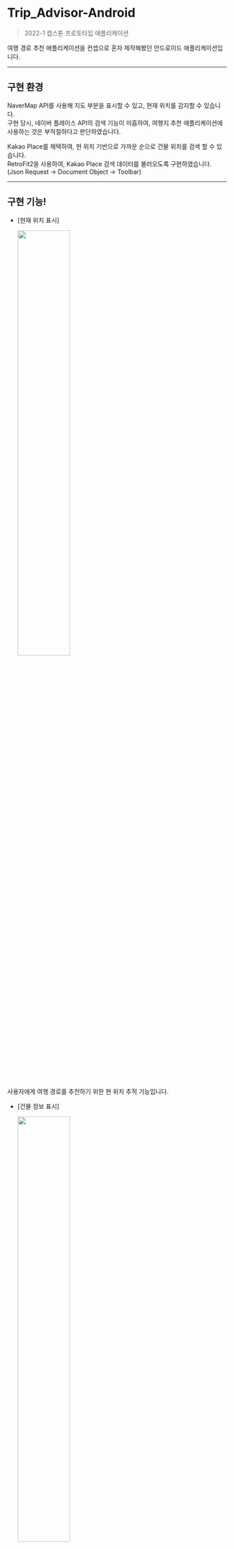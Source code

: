 # Trip_Advisor-Android
 > 2022-1 캡스톤 프로토타입 애플리케이션
 
 여행 경로 추천 애플리케이션을 컨셉으로 혼자 제작해봤던 안드로이드 애플리케이션입니다.
 * * * 
 
 ## 구현 환경
 
 NaverMap API를 사용해 지도 부분을 표시할 수 있고, 현재 위치를 감지할 수 있습니다.  
 구현 당시, 네이버 플레이스 API의 검색 기능이 미흡하여, 여행지 추천 애플리케이션에 사용하는 것은 부적절하다고 판단하였습니다.  

 Kakao Place를 채택하여, 현 위치 기반으로 가까운 순으로 건물 위치를 검색 할 수 있습니다.  
 RetroFit2을 사용하여, Kakao Place 검색 데이터를 불러오도록 구현하였습니다.  
 (Json Request -> Document Object -> Toolbar)
 
 * * * 
 
 ## 구현 기능!
 
 * [현재 위치 표시]

    <img src = "https://user-images.githubusercontent.com/88618717/192143334-da63bcb2-a6ca-4619-bd44-fcfcf3f650c1.png" width="50%" height="50%">
  
  사용자에게 여행 경로를 추천하기 위한 현 위치 추적 기능입니다.
  
 * [건물 정보 표시]

    <img src = "https://user-images.githubusercontent.com/88618717/192143338-f036bf33-f193-457a-ae5e-b98af0958602.png" width="50%" height="50%">
  
  사용자가 지도를 움직이며, 건물을 터치한다면 건물의 이름과 정보가 표시됩니다.

 * [위치 기반 인근 건물 검색]

    <img src = "https://user-images.githubusercontent.com/88618717/192142652-ba6f8cbc-7f32-4239-bb0a-0433e03ea81d.png" width="50%" height="50%">

  입력한 검색어와 가장 근접한, 위치 상으로도 가까운 순으로 건물 검색 결과를 보여줍니다.
  
 * [거리 계산]

    <img src = "https://user-images.githubusercontent.com/88618717/192143446-fca35c5e-7a84-4bef-bda1-b6caf110a30a.png" width="50%" height="50%">
    
  예시로 현 위치를 삼척해수욕장 설정했으며, 삼척 쏠비치를 검색한 상태입니다.
  
  상호 명, 주소, 전화번호, 거리를 보여주는 기능을 구현하였습니다.
